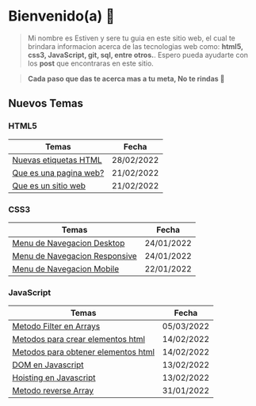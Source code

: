 # **Bienvenido(a) 🕺**

> Mi nombre es Estiven y sere tu guia en este sitio web, el cual te brindara informacion acerca de las tecnologias web como: **html5, css3, JavaScript, git, sql, entre otros.**. Espero pueda ayudarte con los **post** que encontraras en este sitio.

> **Cada paso que das te acerca mas a tu meta, No te rindas 🏃**

## **Nuevos Temas**

### **HTML5**

| Temas                                              | Fecha      |
| -------------------------------------------------- | ---------- |
| [Nuevas etiquetas HTML](html5.html#tag-title)      | 28/02/2022 |
| [Que es una pagina web?](html5.html#id-pagina-web) | 21/02/2022 |
| [ Que es un sitio web ](html5.html#id-sitio-web)   | 21/02/2022 |

### **CSS3**

| Temas                                                           | Fecha      |
| --------------------------------------------------------------- | ---------- |
| [Menu de Navegacion Desktop](css3.html#menu-nav-desktop)        | 24/01/2022 |
| [ Menu de Navegacion Responsive](css3.html#menu-nav-responsive) | 24/01/2022 |
| [Menu de Navegacion Mobile](css3.html#menu-nav-mobile)          | 22/01/2022 |

### **JavaScript**

| Temas                                                                            | Fecha      |
| -------------------------------------------------------------------------------- | ---------- |
| [Metodo Filter en Arrays](javascript.html#array-filter)                          | 05/03/2022 |
| [Metodos para crear elementos html](javascript.html#metodos-dom-create-elements) | 14/02/2022 |
| [Metodos para obtener elementos html](javascript.html#metodos-dom-get-elements)  | 14/02/2022 |
| [DOM en Javascript](javascript.html#que-es-dom)                                  | 13/02/2022 |
| [Hoisting en Javascript](javascript.html#hoisting-en-variables)                  | 13/02/2022 |
| [Metodo reverse Array](javascript.html#array-reverse)                            | 31/01/2022 |

